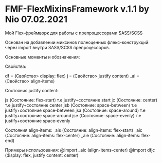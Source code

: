 # FMF-FlexMixinsFramework v.1.1 by Nio 07.02.2021
Мой Flex-фреймворк для работы с препроцессорами SASS/SCSS

Основан на добавлении миксинов полноценных флекс-конструкций через import внутри SASS/SCSS препроцессоров.

Основные моменты и обозначения:

Свойства:

df = (Свойство> display: flex)
j = (Свойство> justify content)
_ai = (Свойство> align-items)

Состояния justify content:

js (Состояние: flex-start) т.е justify+состояние start
jc (Состояние: center) т.е justify+состояние center
jsb (Состояние: space-between) т.е justify+состояние space-between
jsa (Состояние: space-around) т.е justify+состояние space-around
jse (Состояние: space-evenly) т.е justify+состояние space-evenly

Состояния align-items:
_ais (Состояние: align-items: flex-start)
_aic (Состояние: align-items: flex-center)
_aie (Состояние: align-items: flex-end)


Примеры использования:
@import _aic (align-items-center)
@import dfjc (display: flex, justify content: center)
